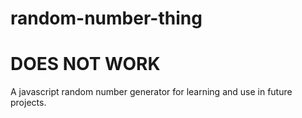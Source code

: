 random-number-thing
===================

DOES NOT WORK
=============
A javascript random number generator for learning and use in future projects.
